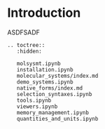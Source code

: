 # **Introduction**

ASDFSADF

```{eval-rst}
.. toctree::
   :hidden:

   molsysmt.ipynb
   installation.ipynb
   molecular_systems/index.md
   demo_systems.ipynb
   native_forms/index.md
   selection_syntaxes.ipynb
   tools.ipynb
   viewers.ipynb
   memory_management.ipynb
   quantities_and_units.ipynb
```

